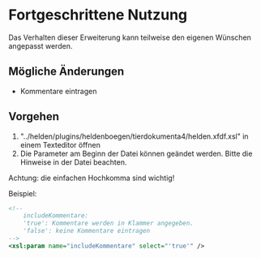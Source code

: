 # Fortgeschrittene Nutzung

Das Verhalten dieser Erweiterung kann teilweise den eigenen Wünschen angepasst werden. 

## Mögliche Änderungen

* Kommentare eintragen

## Vorgehen

1. "../helden/plugins/heldenboegen/tierdokumenta4/helden.xfdf.xsl" in einem Texteditor öffnen
2. Die Parameter am Beginn der Datei können geändet werden. Bitte die Hinweise in der Datei beachten. 

Achtung: die einfachen Hochkomma sind wichtig!

Beispiel: 

```xml
<!-- 
	includeKommentare:
	'true': Kommentare werden in Klammer angegeben.
	'false': keine Kommentare eintragen 
-->
<xsl:param name="includeKommentare" select="'true'" />
```